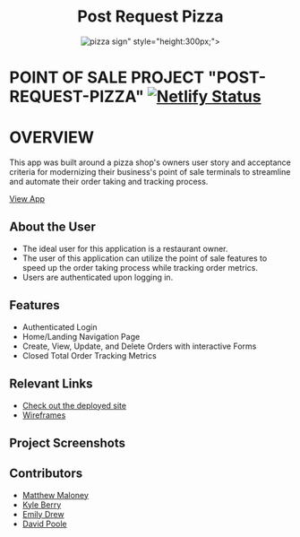 <div style="text-align:center">
<h1>Post Request Pizza</h1>

<image src="https://i.imgur.com/XgjPbNB.png" alt="pizza sign">" style="height:300px;"></image></div>
# POINT OF SALE PROJECT "POST-REQUEST-PIZZA"  [![Netlify Status](https://api.netlify.com/api/v1/badges/b9c17fe4-f796-4880-996f-ae387b4ba39e/deploy-status)](https://app.netlify.com/sites/post-request-pizza/deploys)

# OVERVIEW
This app was built around a pizza shop's owners user story and acceptance criteria for modernizing their business's point of sale terminals to streamline and automate their order taking and tracking process.

[View App](https://post-request-pizza.netlify.app/)

## About the User 
- The ideal user for this application is a restaurant owner.
- The user of this application can utilize the point of sale features to speed up the order taking process while tracking order metrics.
- Users are authenticated upon logging in.

## Features 
- Authenticated Login
- Home/Landing Navigation Page
- Create, View, Update, and Delete Orders with interactive Forms
- Closed Total Order Tracking Metrics

## Relevant Links 
- [Check out the deployed site](https://post-request-pizza.netlify.app)
- [Wireframes](https://www.figma.com/file/4y3EZddALuBR3ouSEM57Np/MVP?type=design&node-id=0-1&t=R4FOoHkkx9vaaB9t-0)

## Project Screenshots 


## Contributors
- [Matthew Maloney](https://github.com/mgmaloney)
- [Kyle Berry](https://github.com/JyleBur)
- [Emily Drew](https://github.com/EmilyLemonyDrewL)
- [David Poole](https://github.com/DavidBPoole)
